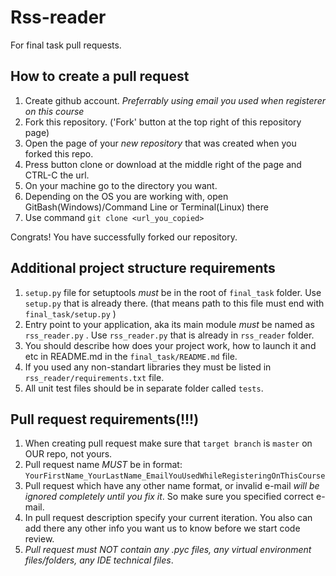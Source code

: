 # Rss-reader
For final task pull requests.


## How to create a pull request

1. Create github account.  *Preferrably using email you used when registerer on this course*  
2. Fork this repository. ('Fork' button at the top right of this repository page)  
3. Open the page of your  *new repository*  that was created when you forked this repo.  
4. Press button clone or download at the middle right of the page and CTRL-C the url.  
5. On your machine go to the directory you want.  
6. Depending on the OS you are working with, open GitBash(Windows)/Command Line or Terminal(Linux) there  
7. Use command  `git clone <url_you_copied>`  
  
Congrats! You have successfully forked our repository.


## Additional project structure requirements

1. `setup.py` file for setuptools  *must*  be in the root of  `final_task`  folder. Use  `setup.py`  that is already there. (that means path to this file must end with  `final_task/setup.py` )  
2. Entry point to your application, aka its main module  *must*  be named as  `rss_reader.py` . Use  `rss_reader.py`  that is already in  `rss_reader`  folder.  
3. You should describe how does your project work, how to launch it and etc in README.md in the  `final_task/README.md`  file.  
4. If you used any non-standart libraries they must be listed in  `rss_reader/requirements.txt`  file.  
5. All unit test files should be in separate folder called `tests`.


## Pull request requirements(!!!)

1. When creating pull request make sure that  `target branch`  is  `master`  on OUR repo, not yours.  
2. Pull request name  *MUST*  be in format:  `YourFirstName_YourLastName_EmailYouUsedWhileRegisteringOnThisCourse`  
3. Pull request which have any other name format, or invalid e-mail  *will be ignored completely until you fix it*. So make sure you specified correct e-mail.  
4. In pull request description specify your current iteration. You also can add there any other info you want us to know before we start code review.  
5. *Pull request must NOT contain any .pyc files, any virtual environment files/folders, any IDE technical files*.



